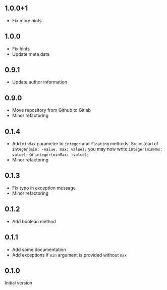 ## 1.0.0+1

* Fix more hints

## 1.0.0

* Fix hints
* Update meta data

## 0.9.1

* Update author information

## 0.9.0

* Move repository from Github to Gitlab
* Minor refactoring

## 0.1.4

* Add `minMax` parameter to `integer` and `floating` methods:
  So instead of
  `integer(min: -value, max: value);`
  you may now write
  `integer(minMax: value);`
  or
  `integer(minMax: -value);`
* Minor refactoring

## 0.1.3

* Fix typo in exception message
* Minor refactoring

## 0.1.2

* Add boolean method

## 0.1.1

* Add some documentation
* Add exceptions if `min` argument is provided without `max`

## 0.1.0

Initial version
